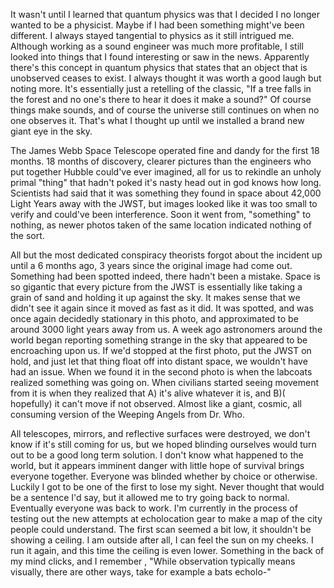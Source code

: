 It wasn't until I learned that quantum physics was that I decided I no longer wanted to be a physicist. Maybe if I had been something might've been different. I always stayed tangential to physics as it still intrigued me. Although working as a sound engineer was much more profitable, I still looked into things that I found interesting or saw in the news. Apparently there's this concept in quantum physics that states that an object that is unobserved ceases to exist. I always thought it was worth a good laugh but noting more. It's essentially just a retelling of the classic, "If a tree falls in the forest and no one's there to hear it does it make a sound?" Of course things make sounds, and of course the universe still continues on when no one observes it. That's what I thought up until we installed a brand new giant eye in the sky. 

The James Webb Space Telescope operated fine and dandy for the first 18 months. 18 months of discovery, clearer pictures than the engineers who put together Hubble could've ever imagined, all for us to rekindle an unholy primal "thing" that hadn't poked it's nasty head out in god knows how long. Scientists had said that it was something they found in space about 42,000 Light Years away with the JWST, but images looked like it was too small to verify and could've been interference. Soon it went from, "something" to nothing, as newer photos taken of the same location indicated nothing of the sort. 

All but the most dedicated conspiracy theorists forgot about the incident up until a 6 months ago, 3 years since the original image had come out. Something had been spotted indeed, there hadn't been a mistake. Space is so gigantic that every picture from the JWST is essentially like taking a grain of sand and holding it up against the sky. It makes sense that we didn't see it again since it moved as fast as it did. It was spotted, and was once again decidedly stationary in this photo, and approximated to be around 3000 light years away from us. A week ago astronomers around the world began reporting something strange in the sky that appeared to be encroaching upon us. If we'd stopped at the first photo, put the JWST on hold, and just let that thing float off into distant space, we wouldn't have had an issue. When we found it in the second photo is when the labcoats realized something was going on. When civilians started seeing movement from it is when they realized that A) it's alive whatever it is, and B)( hopefully) it can't move if not observed. Almost like a giant, cosmic, all consuming version of the Weeping Angels from Dr. Who.

All telescopes, mirrors, and reflective surfaces were destroyed, we don't know if it's still coming for us, but we hoped blinding ourselves would turn out to be a good long term solution. I don't know what  happened to the world, but it appears imminent danger with little hope of survival brings everyone together. Everyone was blinded whether by choice or otherwise. Luckily I got to be one of the first to lose my sight. Never thought that would be a sentence I'd say, but it allowed me to try going back to normal. Eventually everyone was back to work. I'm currently in the process of testing out the new attempts at echolocation gear to make a map of the city people could understand. The first scan seemed a bit low, it shouldn't be showing a ceiling. I am outside after all, I can feel the sun on my cheeks. I run it again, and this time the ceiling is even lower. Something in the back of my mind clicks, and I remember , "While observation typically means visually, there are other ways, take for example a bats echolo-"